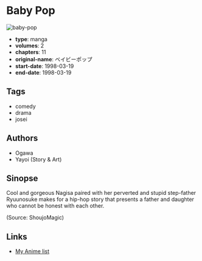 # Baby Pop

![baby-pop](https://cdn.myanimelist.net/images/manga/2/164503.jpg)

-   **type**: manga
-   **volumes**: 2
-   **chapters**: 11
-   **original-name**: ベイビーポップ
-   **start-date**: 1998-03-19
-   **end-date**: 1998-03-19

## Tags

-   comedy
-   drama
-   josei

## Authors

-   Ogawa
-   Yayoi (Story & Art)

## Sinopse

Cool and gorgeous Nagisa paired with her perverted and stupid step-father Ryuunosuke makes for a hip-hop story that presents a father and daughter who cannot be honest with each other.

(Source: ShoujoMagic)

## Links

-   [My Anime list](https://myanimelist.net/manga/834/Baby_Pop)
